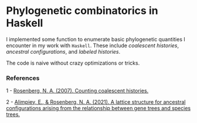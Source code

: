 # Phylogenetic combinatorics in Haskell

I implemented some function to enumerate basic phylogenetic quantities I encounter in my work with `Haskell`. 
These include _coalescent histories_, _ancestral configurations_, and _labeled histories_.

The code is naive without crazy optimizations or tricks.

### References

1 - [Rosenberg, N. A. (2007). Counting coalescent histories.](https://deepblue.lib.umich.edu/bitstream/handle/2027.42/63175/cmb.2006.0109.pdf?sequence=1)

2 - [Alimpiev, E., & Rosenberg, N. A. (2021). A lattice structure for ancestral configurations arising from the relationship between gene trees and species trees.](https://arxiv.org/pdf/2111.10456)
